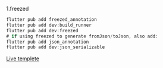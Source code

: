 1.freezed
```dart
flutter pub add freezed_annotation
flutter pub add dev:build_runner
flutter pub add dev:freezed
# if using freezed to generate fromJson/toJson, also add:
flutter pub add json_annotation
flutter pub add dev:json_serializable
```
<a href="https://gravel-pike-705.notion.site/Flutter-Live-Templeate-579bac3070754bdf8fa10afe4ebe8c92">Live templete</a>
